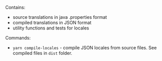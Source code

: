 Contains:

* source translations in java .properties format
* compiled translations in JSON format
* utility functions and tests for locales

Commands:

* `yarn compile-locales` - compile JSON locales from source files. See compiled files in `dist` folder.
